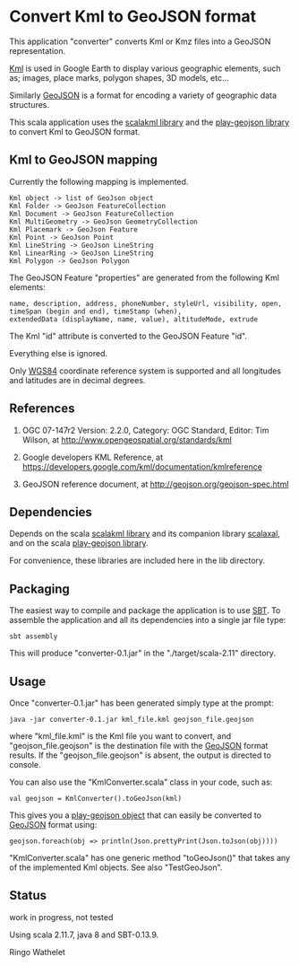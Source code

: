 # Convert Kml to GeoJSON format 

This application "converter" converts Kml or Kmz files into a GeoJSON representation. 

[Kml](https://developers.google.com/kml/documentation/kmlreference) is used in Google Earth to display 
various geographic elements, such as; images, place marks, polygon shapes, 3D models, etc...

Similarly [GeoJSON](http://geojson.org/) is a format for encoding a variety of geographic data structures.

This scala application uses the [scalakml library](https://github.com/workingDog/scalakml) and 
the [play-geojson library](https://github.com/jroper/play-geojson) to convert Kml to GeoJSON format.
 
## Kml to GeoJSON mapping

Currently the following mapping is implemented.

    Kml object -> list of GeoJson object
    Kml Folder -> GeoJson FeatureCollection
    Kml Document -> GeoJson FeatureCollection
    Kml MultiGeometry -> GeoJson GeometryCollection
    Kml Placemark -> GeoJson Feature
    Kml Point -> GeoJson Point
    Kml LineString -> GeoJson LineString
    Kml LinearRing -> GeoJson LineString
    Kml Polygon -> GeoJson Polygon

The GeoJSON Feature "properties" are generated from the following Kml elements:

    name, description, address, phoneNumber, styleUrl, visibility, open, 
    timeSpan (begin and end), timeStamp (when),
    extendedData (displayName, name, value), altitudeMode, extrude
 
The Kml "id" attribute is converted to the GeoJSON Feature "id".

Everything else is ignored.
 
Only [WGS84](https://en.wikipedia.org/wiki/World_Geodetic_System) coordinate reference system 
is supported and all longitudes and latitudes are in decimal degrees.
 
## References
 
1) OGC 07-147r2 Version: 2.2.0, Category: OGC Standard, Editor: Tim Wilson, at http://www.opengeospatial.org/standards/kml

2) Google developers KML Reference, at https://developers.google.com/kml/documentation/kmlreference

3) GeoJSON reference document, at http://geojson.org/geojson-spec.html

## Dependencies

Depends on the scala [scalakml library](https://github.com/workingDog/scalakml)
and its companion library [scalaxal](https://github.com/workingDog/scalaxal), 
and on the scala [play-geojson library](https://github.com/jroper/play-geojson).

For convenience, these libraries are included here in the lib directory.

## Packaging

The easiest way to compile and package the application is to use [SBT](http://www.scala-sbt.org/).
To assemble the application and all its dependencies into a single jar file type:

    sbt assembly

This will produce "converter-0.1.jar" in the "./target/scala-2.11" directory.

## Usage

Once "converter-0.1.jar" has been generated simply type at the prompt:
 
    java -jar converter-0.1.jar kml_file.kml geojson_file.geojson
 
where "kml_file.kml" is the Kml file you want to convert, and "geojson_file.geojson" is the destination file 
with the [GeoJSON](http://geojson.org/) format results. If the "geojson_file.geojson" is absent, the output is directed to console.
 
You can also use the "KmlConverter.scala" class in your code, such as: 

    val geojson = KmlConverter().toGeoJson(kml)
    
This gives you a [play-geojson object](https://github.com/jroper/play-geojson) that 
can easily be converted to [GeoJSON](http://geojson.org/) format using:
  
    geojson.foreach(obj => println(Json.prettyPrint(Json.toJson(obj))))
  
"KmlConverter.scala" has one generic method "toGeoJson()" that takes any of the implemented Kml objects. 
See also "TestGeoJson".

## Status

work in progress, not tested 

Using scala 2.11.7, java 8 and SBT-0.13.9.


Ringo Wathelet
